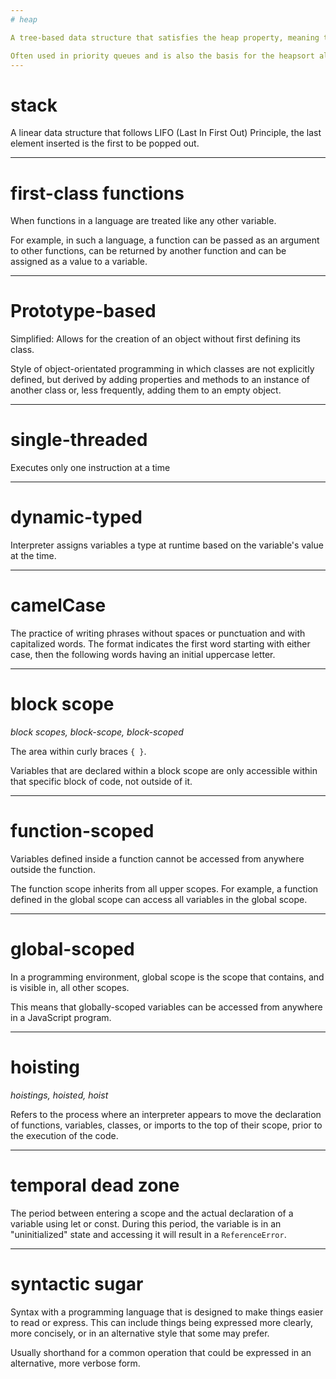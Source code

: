 ```yaml
---
# heap

A tree-based data structure that satisfies the heap property, meaning that a parent node's value is always greater than or equal to its children's value (in a max-heap) or less than or equal to (in a min-heal).

Often used in priority queues and is also the basis for the heapsort algorithm.
---
```


# stack

A linear data structure that follows LIFO (Last In First Out) Principle, the last element inserted is the first to be popped out.

---

# first-class functions

When functions in a language are treated like any other variable.

For example, in such a language, a function can be passed as an argument to other functions, can be returned by another function and can be assigned as a value to a variable.

---

# Prototype-based

Simplified: Allows for the creation of an object without first defining its class.

Style of object-orientated programming in which classes are not explicitly defined, but derived by adding properties and methods to an instance of another class or, less frequently, adding them to an empty object.

---

# single-threaded

Executes only one instruction at a time

---

# dynamic-typed

Interpreter assigns variables a type at runtime based on the variable's value at the time.

---
# camelCase

The practice of writing phrases without spaces or punctuation and with capitalized words. The format indicates the first word starting with either case, then the following words having an initial uppercase letter.

---
# block scope

*block scopes, block-scope, block-scoped*

The area within curly braces `{ }`. 

Variables that are declared within a block scope are only accessible within that specific block of code, not outside of it.

---
# function-scoped

Variables defined inside a function cannot be accessed from anywhere outside the function.

The function scope inherits from all upper scopes. For example, a function defined in the global scope can access all variables in the global scope.

---
# global-scoped

In a programming environment, global scope is the scope that contains, and is visible in, all other scopes. 

This means that globally-scoped variables can be accessed from anywhere in a JavaScript program.

---
# hoisting

*hoistings, hoisted, hoist*

Refers to the process where an interpreter appears to move the declaration of functions, variables, classes, or imports to the top of their scope, prior to the execution of the code.

---
# temporal dead zone

The period between entering a scope and the actual declaration of a variable using let or const. During this period, the variable is in an "uninitialized" state and accessing it will result in a `ReferenceError`.

---
# syntactic sugar

Syntax with a programming language that is designed to make things easier to read or express. This can include things being expressed more clearly, more concisely, or in an alternative style that some may prefer.

Usually shorthand for a common operation that could be expressed in an alternative, more verbose form.
